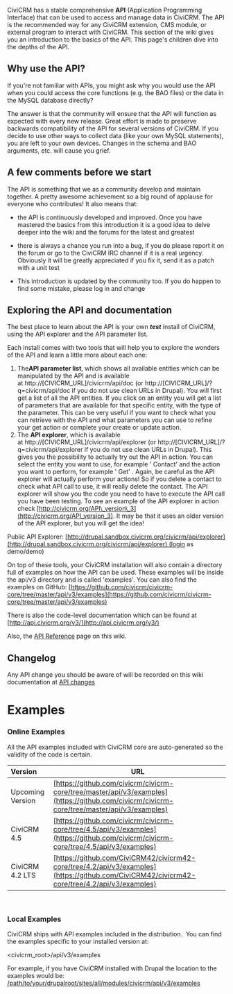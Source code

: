 CiviCRM has a stable comprehensive **API** (Application Programming
Interface) that can be used to access and manage data in CiviCRM. The
API is the recommended way for any CiviCRM extension, CMS module, or
external program to interact with CiviCRM. This section of the wiki
gives you an introduction to the basics of the API. This page's children
dive into the depths of the API.

Why use the API?
----------------

If you're not familiar with APIs, you might ask why you would use the
API when you could access the core functions (e.g. the BAO files) or the
data in the MySQL database directly?

The answer is that the community will ensure that the API will function
as expected with every new release. Great effort is made to preserve
backwards compatibility of the API for several versions of CiviCRM. If
you decide to use other ways to collect data (like your own MySQL
statements), you are left to your own devices. Changes in the schema and
BAO arguments, etc. will cause you grief.

A few comments before we start
------------------------------

The API is something that we as a community develop and maintain
together. A pretty awesome achievement so a big round of applause for
everyone who contributes! It also means that:

-   the API is continuously developed and improved. Once you have
    mastered the basics from this introduction it is a good idea to
    delve deeper into the wiki and the forums for the latest and
    greatest

-   there is always a chance you run into a bug, if you do please report
    it on the forum or go to the CiviCRM IRC channel if it is a real
    urgency. Obviously it will be greatly appreciated if you fix it,
    send it as a patch with a unit test

-   This introduction is updated by the community too. If you do happen
    to find some mistake, please log in and change

Exploring the API and documentation
-----------------------------------

The best place to learn about the API is your own ***test*** install of
CiviCRM, using the API explorer and the API parameter list. 

Each install comes with two tools that will help you to explore the
wonders of the API and learn a little more about each one:

1.  The**API parameter list**, which shows all available entities which
    can be manipulated by the API and is available
    at http://[CIVICRM\_URL]/civicrm/api/doc (or
    http://[CIVICRM\_URL]/?q=civicrm/api/doc if you do not use clean
    URLs in Drupal). You will first get a list of all the API entities.
    If you click on an entity you will get a list of parameters that are
    available for that specific entity, with the type of the parameter.
    This can be very useful if you want to check what you can retrieve
    with the API and what parameters you can use to refine your get
    action or complete your create or update action.
2.  The **API explorer**, which is available
    at http://[CIVICRM\_URL]/civicrm/api/explorer (or
    http://[CIVICRM\_URL]/?q=civicrm/api/explorer if you do not use
    clean URLs in Drupal). This gives you the possibility to actually
    try out the API in action. You can select the entity you want to
    use, for example ' Contact' and the action you want to perform, for
    example ' Get' . Again, be careful as the API explorer will actually
    perform your actions! So if you delete a contact to check what API
    call to use, it will really delete the contact. The API explorer
    will show you the code you need to have to execute the API call you
    have been testing. To see an example of the API explorer in action
    check
    [http://civicrm.org/API\_version\_3](http://civicrm.org/API_version_3).
    It may be that it uses an older version of the API explorer, but you
    will get the idea!

Public API
Explorer: [http://drupal.sandbox.civicrm.org/civicrm/api/explorer](http://drupal.sandbox.civicrm.org/civicrm/api/explorer) (login
as demo/demo)

On top of these tools, your CiviCRM installation will also contain a
directory full of examples on how the API can be used. These examples
will be inside the api/v3 directory and is called 'examples'. You can
also find the examples on GitHub:
[https://github.com/civicrm/civicrm-core/tree/master/api/v3/examples](https://github.com/civicrm/civicrm-core/tree/master/api/v3/examples)

There is also the code-level documentation which can be found at
[http://api.civicrm.org/v3/](http://api.civicrm.org/v3/)

Also, the [API Reference](https://wiki.civicrm.org/confluence/display/CRMDOC/API+Reference) page
on this wiki.

Changelog
---------

Any API change you should be aware of will be recorded on this wiki
documentation at [API changes](https://wiki.civicrm.org/confluence/display/CRMDOC/API+changes)

Examples
========

<h3>Online Examples</h3>

All the API examples included with CiviCRM core are auto-generated so
the validity of the code is certain. 

|Version|URL|
|:-----------|-------------|
|Upcoming Version|[https://github.com/civicrm/civicrm-core/tree/master/api/v3/examples](https://github.com/civicrm/civicrm-core/tree/master/api/v3/examples)|
|CiviCRM 4.5|[https://github.com/civicrm/civicrm-core/tree/4.5/api/v3/examples](https://github.com/civicrm/civicrm-core/tree/4.5/api/v3/examples)|
|CiviCRM 4.2 LTS|[https://github.com/CiviCRM42/civicrm42-core/tree/4.2/api/v3/examples](https://github.com/CiviCRM42/civicrm42-core/tree/4.2/api/v3/examples)|

 

<h3>Local Examples</h3>

CiviCRM ships with API examples included in the distribution.  You can
find the examples specific to your installed version at:

<civicrm\_root\>/api/v3/examples

For example, if you have CiviCRM installed with Drupal the location to
the examples would be:
[/path/to/your/drupalroot/sites/all/modules/civicrm/api/v3/examples](http://path/to/your/drupalroot/sites/all/modules/civicrm/api/v3/examples)
